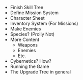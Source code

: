 - Finish Skill Tree
- Define Mission System
- Character Sheet
- Inventory System (For Missions)
- Make Enemies
- Species? (Prolly Not)
- More Content
	- Weapons
	- Enemies
	- Etc.
- Cybernetics? How? 
- Running the Game
- The Upgrade Tree in general
